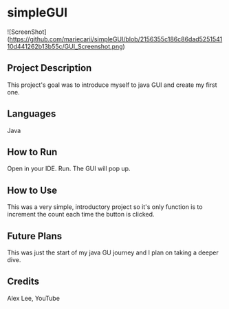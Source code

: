 # simpleGUI

![ScreenShot] (https://github.com/mariecarii/simpleGUI/blob/2156355c186c86dad525154110d441262b13b55c/GUI_Screenshot.png)

## Project Description
This project's goal was to introduce myself to java GUI and create my first one. 

## Languages
Java

## How to Run
Open in your IDE. Run. The GUI will pop up.

## How to Use
This was a very simple, introductory project so it's only function is to increment the count each time the button is clicked.

## Future Plans
This was just the start of my java GU journey and I plan on taking a deeper dive.

## Credits
Alex Lee, YouTube